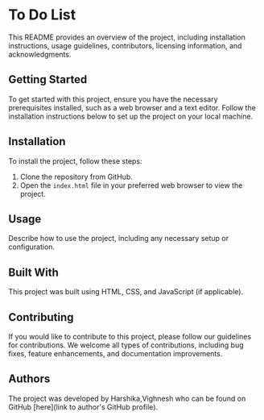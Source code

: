 # To Do List

This README provides an overview of the project, including installation instructions, usage guidelines, contributors, licensing information, and acknowledgments.

## Getting Started

To get started with this project, ensure you have the necessary prerequisites installed, such as a web browser and a text editor. Follow the installation instructions below to set up the project on your local machine.

## Installation

To install the project, follow these steps:

1. Clone the repository from GitHub.
2. Open the `index.html` file in your preferred web browser to view the project.

## Usage

Describe how to use the project, including any necessary setup or configuration.

## Built With

This project was built using HTML, CSS, and JavaScript (if applicable).

## Contributing

If you would like to contribute to this project, please follow our guidelines for contributions. We welcome all types of contributions, including bug fixes, feature enhancements, and documentation improvements.

## Authors

The project was developed by Harshika,Vighnesh who can be found on GitHub [here](link to author's GitHub profile).




